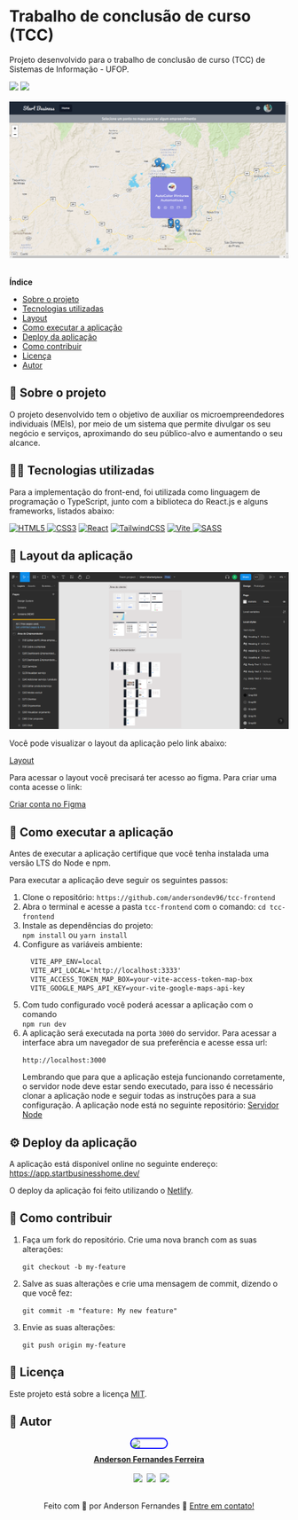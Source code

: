 # Trabalho de conclusão de curso (TCC)
Projeto desenvolvido para o trabalho de conclusão de curso (TCC) de Sistemas de Informação - UFOP.

<div>
 <img src="https://img.shields.io/github/license/andersondev96/tcc-api"/>
  <img src="https://img.shields.io/github/last-commit/andersondev96/tcc-api"/>
</div>
<br>
<img src="./projeto.png" style="width: 600px;" />

<b> <br> Índice </b>
<div>
<ul>
<li><a href="#-sobre-o-projeto">Sobre o projeto</a></li>
<li><a href="#-tecnologias-utilizadas">Tecnologias utilizadas</a></li>
<li><a href="#-layout-da-aplicação">Layout</a></li>
<li><a href="#-como-executar-a-aplicação">Como executar a aplicação</a></li>
<li><a href="#-deploy-da-aplicação">Deploy da aplicação</a></li>
<li><a href="#-como-contribuir">Como contribuir</a></li>
<li><a href="#-licença">Licença</a></li>
<li><a href="#-autor">Autor</a></li>
</ul>
<div>


## 📄 Sobre o projeto

O projeto desenvolvido tem o objetivo de auxiliar os microempreendedores individuais (MEIs), por meio de um sistema que permite divulgar os seu negócio e serviços, aproximando do seu público-alvo e aumentando o seu alcance.

## 🧑‍💻 Tecnologias utilizadas

Para a implementação do front-end, foi utilizada como linguagem de programação o TypeScript, junto com a biblioteca do React.js e alguns frameworks, listados abaixo:

<a href="https://developer.mozilla.org/pt-BR/docs/Learn/HTML">![HTML5](https://img.shields.io/badge/html5-%23E34F26.svg?style=for-the-badge&logo=html5&logoColor=white)
</a>
<a href="https://developer.mozilla.org/pt-BR/docs/Learn/CSS">![CSS3](https://img.shields.io/badge/css3-%231572B6.svg?style=for-the-badge&logo=css3&logoColor=white)</a>
<a href="https://react.dev/">![React](https://img.shields.io/badge/react-%2320232a.svg?style=for-the-badge&logo=react&logoColor=%2361DAFB)</a>
<a href="https://tailwindcss.com/">![TailwindCSS](https://img.shields.io/badge/tailwindcss-%2338B2AC.svg?style=for-the-badge&logo=tailwind-css&logoColor=white)</a>
<a href="https://vitejs.dev/">
![Vite](https://img.shields.io/badge/vite-%23646CFF.svg?style=for-the-badge&logo=vite&logoColor=white)
</a>
<a href="https://sass-lang.com/">
![SASS](https://img.shields.io/badge/SASS-hotpink.svg?style=for-the-badge&logo=SASS&logoColor=white)
</a>

## 🎨 Layout da aplicação

<img src="./interface-figma.png" style="width: 600px;" />

Você pode visualizar o layout da aplicação pelo link abaixo:

<a href="https://www.figma.com/file/TTGQPpAVEUs8ZEKbFAPYlb/Start-Marketplace?type=design&node-id=1101%3A1069&mode=design&t=OH2RvYnQHQs8IxSO-1">Layout</a>

Para acessar o layout você precisará ter acesso ao figma. Para criar uma conta acesse o link:

<a href="https://www.figma.com/login">
    Criar conta no Figma
</a>


## 🚀 Como executar a aplicação
Antes de executar a aplicação certifique que você tenha instalada uma versão LTS do Node e npm.

Para executar a aplicação deve seguir os seguintes passos:

<ol>
  <li>Clone o repositório:
  <code>https://github.com/andersondev96/tcc-frontend</code>
  <li>Abra o terminal e acesse a pasta <code>tcc-frontend</code> com o comando: <code>cd tcc-frontend</code>
  <li>Instale as dependências do projeto:<br>
  <code>npm install</code> ou <code>yarn install</code>
  <li>Configure as variáveis ambiente:

<br>

  ```
    VITE_APP_ENV=local
    VITE_API_LOCAL='http://localhost:3333'
    VITE_ACCESS_TOKEN_MAP_BOX=your-vite-access-token-map-box
    VITE_GOOGLE_MAPS_API_KEY=your-vite-google-maps-api-key

  ```

  </li>
  <li>Com tudo configurado você poderá acessar a aplicação com o comando<br>
  <code>npm run dev</code></li>
<li>A aplicação será executada na porta <code>3000</code> do servidor. Para acessar a interface abra um navegador de sua preferência e acesse essa url: 

<code>http://localhost:3000</code>

Lembrando que para que a aplicação esteja funcionando corretamente, o servidor node deve estar sendo executado, para isso é necessário clonar a aplicação node e seguir todas as instruções para a sua configuração. A aplicação node está no seguinte repositório: 
<a href="https://github.com/andersondev96/tcc-api/">
Servidor Node
</a>

</ol>

## ⚙ Deploy da aplicação
A aplicação está disponível online no seguinte endereço:
<a href="https://app.startbusinesshome.dev/">
https://app.startbusinesshome.dev/
</a>

O deploy da aplicação foi feito utilizando o <a href="https://netlify.com/">Netlify</a>.

## 🤝 Como contribuir
<ol>
<li>
  Faça um fork do repositório.
  Crie uma nova branch com as suas alterações:
  
  <code>git checkout -b my-feature</code>
  </li>

<li>Salve as suas alterações e crie uma mensagem de commit, dizendo o que você fez: 
  
  <code>git commit -m "feature: My new feature"</code>
</li>

<li>
Envie as suas alterações: 
  
  <code>git push origin my-feature</code>
</li>
</ol>

## 📝 Licença
 <p>Este projeto está sobre a licença <a href="LICENSE">MIT</a>.

## 👥 Autor

<div style="display:flex; flex-direction:column; align-items: center;">
  <a href="https://www.linkedin.com/in/anderson-fernandes96/">
    <div style="display: flex; flex-direction: column; align-items: center; gap: 10px">
    <img src="https://avatars.githubusercontent.com/u/49786548?v=4" width="64" style="border: 2px solid blue; border-radius: 50px" />
    <strong>Anderson Fernandes Ferreira</strong>
    </div><br>
    <div style="display:flex; flex-direction:row;gap:8px;">
  <a href="https://instagram.com/anderson_ff13" target="_blank"><img src="https://img.shields.io/badge/-Instagram-%23E4405F?style=for-the-badge&logo=instagram&logoColor=white" target="_blank"></a>
  <a href = "mailto:andersonfferreira96@gmail.com.br"><img src="https://img.shields.io/badge/-Gmail-%23333?style=for-the-badge&logo=gmail&logoColor=white" target="_blank"></a> 
  <a href="https://www.linkedin.com/in/anderson-fernandes96/" target="_blank"><img src="https://img.shields.io/badge/-LinkedIn-%230077B5?style=for-the-badge&logo=linkedin&logoColor=white" target="_blank"></a> 
  </div>
</div>

</a>
<br>
<p style="text-align: center;">
  Feito com 💚 por Anderson Fernandes 👋 
  <a href="https://www.linkedin.com/in/anderson-fernandes96/">Entre em contato!</a>
  <br>
</p>
